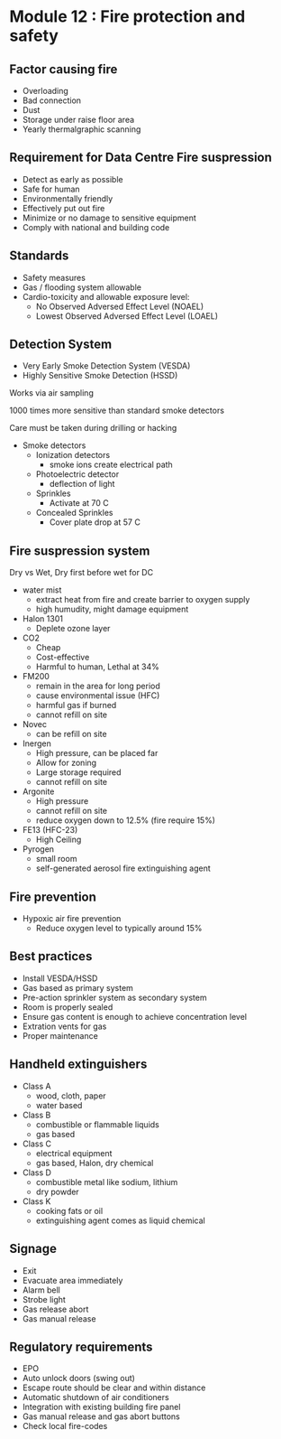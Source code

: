 # Module 12 : Fire protection and safety
## Factor causing fire
- Overloading
- Bad connection
- Dust
- Storage under raise floor area
- Yearly thermalgraphic scanning
## Requirement for Data Centre Fire suspression
- Detect as early as possible
- Safe for human
- Environmentally friendly
- Effectively put out fire
- Minimize or no damage to sensitive equipment
- Comply with national and building code
## Standards
- Safety measures
- Gas / flooding system allowable
- Cardio-toxicity and allowable exposure level:
  - No Observed Adversed Effect Level (NOAEL)
  - Lowest Observed Adversed Effect Level (LOAEL)
## Detection System
- Very Early Smoke Detection System (VESDA)
- Highly Sensitive Smoke Detection (HSSD)

Works via air sampling

1000 times more sensitive than standard smoke detectors

Care must be taken during drilling or hacking

- Smoke detectors
  - Ionization detectors
    - smoke ions create electrical path
  - Photoelectric detector
    - deflection of light
  - Sprinkles
    - Activate at 70 C
  - Concealed Sprinkles
    - Cover plate drop at 57 C
## Fire suspression system
Dry vs Wet, Dry first before wet for DC
- water mist
  - extract heat from fire and create barrier to oxygen supply
  - high humudity, might damage equipment
- Halon 1301
  - Deplete ozone layer
- CO2
  - Cheap
  - Cost-effective
  - Harmful to human, Lethal at 34%
- FM200
  - remain in the area for long period
  - cause environmental issue (HFC)
  - harmful gas if burned
  - cannot refill on site
- Novec
  - can be refill on site
- Inergen
  - High pressure, can be placed far
  - Allow for zoning
  - Large storage required
  - cannot refill on site
- Argonite
  - High pressure
  - cannot refill on site
  - reduce oxygen down to 12.5% (fire require 15%)
- FE13 (HFC-23)
  - High Ceiling
- Pyrogen
  - small room
  - self-generated aerosol fire extinguishing agent
## Fire prevention
- Hypoxic air fire prevention
  - Reduce oxygen level to typically around 15%
 
## Best practices
- Install VESDA/HSSD
- Gas based as primary system
- Pre-action sprinkler system as secondary system
- Room is properly sealed
- Ensure gas content is enough to achieve concentration level
- Extration vents for gas
- Proper maintenance

## Handheld extinguishers
- Class A
  - wood, cloth, paper
  - water based
- Class B
  - combustible or flammable liquids
  - gas based
- Class C
  - electrical equipment
  - gas based, Halon, dry chemical
- Class D
  - combustible metal like sodium, lithium
  - dry powder
- Class K
  - cooking fats or oil
  - extinguishing agent comes as liquid chemical
 
## Signage
- Exit
- Evacuate area immediately
- Alarm bell
- Strobe light
- Gas release abort
- Gas manual release

## Regulatory requirements
- EPO
- Auto unlock doors (swing out)
- Escape route should be clear and within distance
- Automatic shutdown of air conditioners
- Integration with existing building fire panel
- Gas manual release and gas abort buttons
- Check local fire-codes
